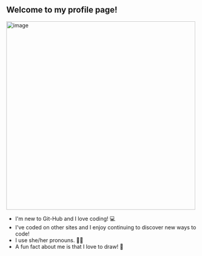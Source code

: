 ## Welcome to my profile page!

<img width="498" height="498" alt="image" src="https://github.com/user-attachments/assets/d24424e2-4d3b-49b0-a20f-068ab1d3698f" />



- I'm new to Git-Hub and I love coding! 💻
- I've coded on other sites and I enjoy continuing to discover new ways to code!
- I use she/her pronouns. 🙋‍♀️
- A fun fact about me is that I love to draw! 📝

